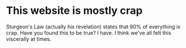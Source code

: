 # This website is mostly crap

Sturgeon's Law (actually his revelation) states that 90% of everything is crap. Have you found this to be true? I have. I think we've all felt this viscerally at times.

